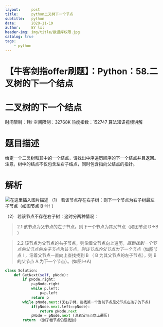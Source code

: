```yaml
---
layout:     post
title:      python二叉树下一个节点
subtitle:   python
date:       2020-11-19
author:     BY lxl
header-img: img/title/数据库权限.jpg
catalog: true
tags:
    - python
---
```








# 【牛客剑指offer刷题】：Python：58.二叉树的下一个结点

# 二叉树的下一个结点

时间限制：1秒 空间限制：32768K 热度指数：152747
算法知识视频讲解

# 题目描述

给定一个二叉树和其中的一个结点，请找出中序遍历顺序的下一个结点并且返回。注意，树中的结点不仅包含左右子结点，同时包含指向父结点的指针。

# 解析

![在这里插入图片描述](https://img-blog.csdnimg.cn/20190418151934409.png)
（1） 若该节点存在右子树：则下一个节点为右子树最左子节点（如图节点 B->H ）

（2） 若该节点不存在右子树：这时分两种情况：

> 2.1 该节点为父节点的左子节点，则下一个节点为其父节点（如图节点 D->B ）

> 2.2 该节点为父节点的右子节点，则沿着父节点向上遍历，<em>直到找到一个节点的父节点的左子节点为该节点，则该节点的父节点为下一个节点</em>（如图节点 I ，沿着父节点一直向上查找找到 B （ B 为其父节点的左子节点），则 B 的父节点 A 为下一个节点）。(如图I->A)

```python
class Solution:
    def GetNext(self, pNode):
        if pNode.right:
            p=pNode.right
            while p.left:
                p=p.left
            return p
        while pNode.next:(无右子树，则找第一个当前节点是父节点左孩子的节点)
            if(pNode.next.left==pNode):
                return pNode.next
            pNode = pNode.next (沿着父节点向上遍历)
        return  (到了根节点仍没找到)
```




